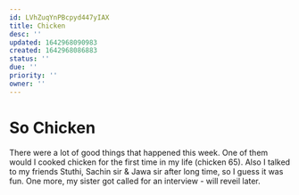 ```yaml
---
id: LVhZuqYnPBcpyd447yIAX
title: Chicken
desc: ''
updated: 1642968090983
created: 1642968086883
status: ''
due: ''
priority: ''
owner: ''
---
```


# So Chicken

There were a lot of good things that happened this week. One of them would I cooked chicken for the first time in my life (chicken 65). Also I talked to my friends Stuthi, Sachin sir & Jawa sir after long time, so I guess it was fun. One more, my sister got called for an interview - will reveil later.

